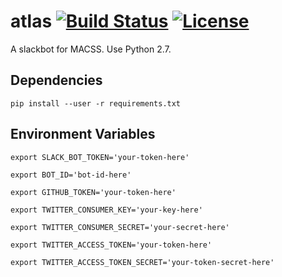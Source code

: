 # atlas [![Build Status](https://travis-ci.org/macssmcgill/atlas.svg?branch=master)](https://travis-ci.org/macssmcgill/atlas) [![License](https://img.shields.io/badge/License-Apache%202.0-blue.svg)](https://github.com/macssmcgill/atlas/blob/master/LICENSE)
A slackbot for MACSS. Use Python 2.7.

## Dependencies

`pip install --user -r requirements.txt`

## Environment Variables

`export SLACK_BOT_TOKEN='your-token-here'`

`export BOT_ID='bot-id-here'`

`export GITHUB_TOKEN='your-token-here'`

`export TWITTER_CONSUMER_KEY='your-key-here'`

`export TWITTER_CONSUMER_SECRET='your-secret-here'`

`export TWITTER_ACCESS_TOKEN='your-token-here'`

`export TWITTER_ACCESS_TOKEN_SECRET='your-token-secret-here'`
